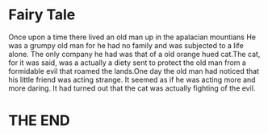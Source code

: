<html>
<head>
<style>
body {

background-image: url("https://scala.co.uk/s/wp-content/uploads/2018/03/fairytale-scala.jpg");

}
h1 {
  color: White;
  text-align: center;
}
p {
  font-family:Script;
  font-size: 30px;
  
  color: White;
  text-align: center;
}
</style>
</head>
<body>

<h1>Fairy Tale</h1>
  
<p>Once upon a time there lived an old man up in the apalacian mountians 
  He was a grumpy old man for he had no family and was subjected to a life alone.
The only company he had was that of a old orange hued cat.The cat, for it was said, was a actually a diety sent to protect the old man from a formidable evil that roamed the lands.One day the old man had noticed that his little friend was acting strange. It seemed as if he was acting more and more daring. It had turned out that the cat was actually fighting of the evil.</p>
  
<h1>THE END</h1>

</body>
</html> 
